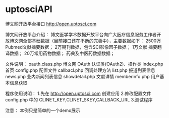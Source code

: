 uptosciAPI
==========

博文网开放平台接口 http://open.uptosci.com


博文网开放平台介绍：
博文医学学术数据开放平台向广大医疗信息服务工作者开放博文网全部基础数据（目前接口还在不断的完善中），主要数据如下：
2500万Pubmed文献摘要数据；
2万期刊数据，包含SCI影像因子数据；
1万文献 摘要翻译数据；
20万常用药物数据；
药典及中医药数据数据；



文件说明：
oauth.class.php 博文网 OAuth 认证类(OAuth2)、操作类
index.php 首页
config.php 配置文件
callbacl.php 回调处理方法
list.php 报道列表信息
news.php 业内新闻列表信息
showdetail.php 文献详情
memberinfo.php 用户基本信息获取

程序使用说明：
1.先在 http://open.uptosci.com 创建应用
2.修改配置文件 config.php 中的 CLINET_KEY,CLINET_SKEY,CALLBACK_URL
3.测试程序


注意：
本例只是简单的一个demo展示
